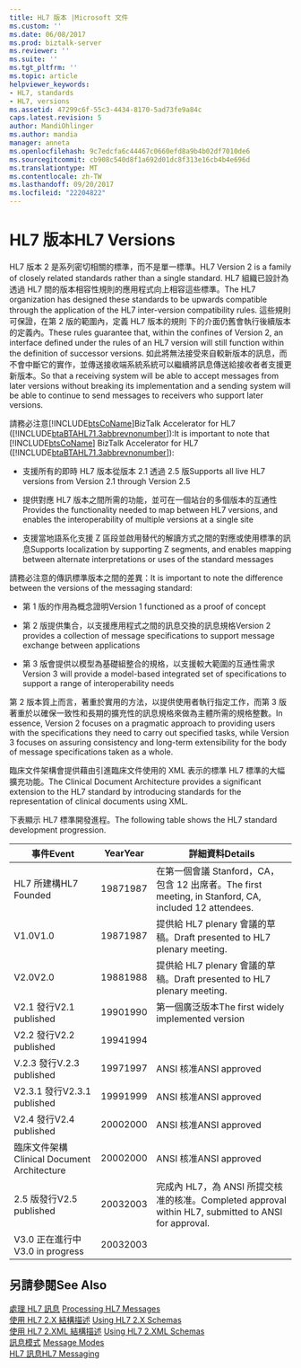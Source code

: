 ```yaml
---
title: HL7 版本 |Microsoft 文件
ms.custom: ''
ms.date: 06/08/2017
ms.prod: biztalk-server
ms.reviewer: ''
ms.suite: ''
ms.tgt_pltfrm: ''
ms.topic: article
helpviewer_keywords:
- HL7, standards
- HL7, versions
ms.assetid: 47299c6f-55c3-4434-8170-5ad73fe9a84c
caps.latest.revision: 5
author: MandiOhlinger
ms.author: mandia
manager: anneta
ms.openlocfilehash: 9c7edcfa6c44467c0660efd8a9b4b02df7010de6
ms.sourcegitcommit: cb908c540d8f1a692d01dc8f313e16cb4b4e696d
ms.translationtype: MT
ms.contentlocale: zh-TW
ms.lasthandoff: 09/20/2017
ms.locfileid: "22204822"
---
```

# <a name="hl7-versions"></a><span data-ttu-id="175cf-102">HL7 版本</span><span class="sxs-lookup"><span data-stu-id="175cf-102">HL7 Versions</span></span>
<span data-ttu-id="175cf-103">HL7 版本 2 是系列密切相關的標準，而不是單一標準。</span><span class="sxs-lookup"><span data-stu-id="175cf-103">HL7 Version 2 is a family of closely related standards rather than a single standard.</span></span> <span data-ttu-id="175cf-104">HL7 組織已設計為透過 HL7 間的版本相容性規則的應用程式向上相容這些標準。</span><span class="sxs-lookup"><span data-stu-id="175cf-104">The HL7 organization has designed these standards to be upwards compatible through the application of the HL7 inter-version compatibility rules.</span></span> <span data-ttu-id="175cf-105">這些規則可保證，在第 2 版的範圍內，定義 HL7 版本的規則 下的介面仍舊會執行後續版本的定義內。</span><span class="sxs-lookup"><span data-stu-id="175cf-105">These rules guarantee that, within the confines of Version 2, an interface defined under the rules of an HL7 version will still function within the definition of successor versions.</span></span> <span data-ttu-id="175cf-106">如此將無法接受來自較新版本的訊息，而不會中斷它的實作，並傳送接收端系統系統可以繼續將訊息傳送給接收者者支援更新版本。</span><span class="sxs-lookup"><span data-stu-id="175cf-106">So that a receiving system will be able to accept messages from later versions without breaking its implementation and a sending system will be able to continue to send messages to receivers who support later versions.</span></span>  
  
 <span data-ttu-id="175cf-107">請務必注意[!INCLUDE[btsCoName](../../includes/btsconame-md.md)]BizTalk Accelerator for HL7 ([!INCLUDE[btaBTAHL71.3abbrevnonumber](../../includes/btabtahl71-3abbrevnonumber-md.md)]):</span><span class="sxs-lookup"><span data-stu-id="175cf-107">It is important to note that [!INCLUDE[btsCoName](../../includes/btsconame-md.md)] BizTalk Accelerator for HL7 ([!INCLUDE[btaBTAHL71.3abbrevnonumber](../../includes/btabtahl71-3abbrevnonumber-md.md)]):</span></span>  
  
-   <span data-ttu-id="175cf-108">支援所有的即時 HL7 版本從版本 2.1 透過 2.5 版</span><span class="sxs-lookup"><span data-stu-id="175cf-108">Supports all live HL7 versions from Version 2.1 through Version 2.5</span></span>  
  
-   <span data-ttu-id="175cf-109">提供對應 HL7 版本之間所需的功能，並可在一個站台的多個版本的互通性</span><span class="sxs-lookup"><span data-stu-id="175cf-109">Provides the functionality needed to map between HL7 versions, and enables the interoperability of multiple versions at a single site</span></span>  
  
-   <span data-ttu-id="175cf-110">支援當地語系化支援 Z 區段並啟用替代的解讀方式之間的對應或使用標準的訊息</span><span class="sxs-lookup"><span data-stu-id="175cf-110">Supports localization by supporting Z segments, and enables mapping between alternate interpretations or uses of the standard messages</span></span>  
  
 <span data-ttu-id="175cf-111">請務必注意的傳訊標準版本之間的差異：</span><span class="sxs-lookup"><span data-stu-id="175cf-111">It is important to note the difference between the versions of the messaging standard:</span></span>  
  
-   <span data-ttu-id="175cf-112">第 1 版的作用為概念證明</span><span class="sxs-lookup"><span data-stu-id="175cf-112">Version 1 functioned as a proof of concept</span></span>  
  
-   <span data-ttu-id="175cf-113">第 2 版提供集合，以支援應用程式之間的訊息交換的訊息規格</span><span class="sxs-lookup"><span data-stu-id="175cf-113">Version 2 provides a collection of message specifications to support message exchange between applications</span></span>  
  
-   <span data-ttu-id="175cf-114">第 3 版會提供以模型為基礎組整合的規格，以支援較大範圍的互通性需求</span><span class="sxs-lookup"><span data-stu-id="175cf-114">Version 3 will provide a model-based integrated set of specifications to support a range of interoperability needs</span></span>  
  
 <span data-ttu-id="175cf-115">第 2 版本質上而言，著重於實用的方法，以提供使用者執行指定工作，而第 3 版著重於以確保一致性和長期的擴充性的訊息規格來做為主體所需的規格整數。</span><span class="sxs-lookup"><span data-stu-id="175cf-115">In essence, Version 2 focuses on a pragmatic approach to providing users with the specifications they need to carry out specified tasks, while Version 3 focuses on assuring consistency and long-term extensibility for the body of message specifications taken as a whole.</span></span>  
  
 <span data-ttu-id="175cf-116">臨床文件架構會提供藉由引進臨床文件使用的 XML 表示的標準 HL7 標準的大幅擴充功能。</span><span class="sxs-lookup"><span data-stu-id="175cf-116">The Clinical Document Architecture provides a significant extension to the HL7 standard by introducing standards for the representation of clinical documents using XML.</span></span>  
  
 <span data-ttu-id="175cf-117">下表顯示 HL7 標準開發進程。</span><span class="sxs-lookup"><span data-stu-id="175cf-117">The following table shows the HL7 standard development progression.</span></span>  
  
|<span data-ttu-id="175cf-118">事件</span><span class="sxs-lookup"><span data-stu-id="175cf-118">Event</span></span>|<span data-ttu-id="175cf-119">Year</span><span class="sxs-lookup"><span data-stu-id="175cf-119">Year</span></span>|<span data-ttu-id="175cf-120">詳細資料</span><span class="sxs-lookup"><span data-stu-id="175cf-120">Details</span></span>|  
|-----------|----------|-------------|  
|<span data-ttu-id="175cf-121">HL7 所建構</span><span class="sxs-lookup"><span data-stu-id="175cf-121">HL7 Founded</span></span>|<span data-ttu-id="175cf-122">1987</span><span class="sxs-lookup"><span data-stu-id="175cf-122">1987</span></span>|<span data-ttu-id="175cf-123">在第一個會議 Stanford，CA，包含 12 出席者。</span><span class="sxs-lookup"><span data-stu-id="175cf-123">The first meeting, in Stanford, CA, included 12 attendees.</span></span>|  
|<span data-ttu-id="175cf-124">V1.0</span><span class="sxs-lookup"><span data-stu-id="175cf-124">V1.0</span></span>|<span data-ttu-id="175cf-125">1987</span><span class="sxs-lookup"><span data-stu-id="175cf-125">1987</span></span>|<span data-ttu-id="175cf-126">提供給 HL7 plenary 會議的草稿。</span><span class="sxs-lookup"><span data-stu-id="175cf-126">Draft presented to HL7 plenary meeting.</span></span>|  
|<span data-ttu-id="175cf-127">V2.0</span><span class="sxs-lookup"><span data-stu-id="175cf-127">V2.0</span></span>|<span data-ttu-id="175cf-128">1988</span><span class="sxs-lookup"><span data-stu-id="175cf-128">1988</span></span>|<span data-ttu-id="175cf-129">提供給 HL7 plenary 會議的草稿。</span><span class="sxs-lookup"><span data-stu-id="175cf-129">Draft presented to HL7 plenary meeting.</span></span>|  
|<span data-ttu-id="175cf-130">V2.1 發行</span><span class="sxs-lookup"><span data-stu-id="175cf-130">V2.1 published</span></span>|<span data-ttu-id="175cf-131">1990</span><span class="sxs-lookup"><span data-stu-id="175cf-131">1990</span></span>|<span data-ttu-id="175cf-132">第一個廣泛版本</span><span class="sxs-lookup"><span data-stu-id="175cf-132">The first widely implemented version</span></span>|  
|<span data-ttu-id="175cf-133">V2.2 發行</span><span class="sxs-lookup"><span data-stu-id="175cf-133">V2.2 published</span></span>|<span data-ttu-id="175cf-134">1994</span><span class="sxs-lookup"><span data-stu-id="175cf-134">1994</span></span>||  
|<span data-ttu-id="175cf-135">V.2.3 發行</span><span class="sxs-lookup"><span data-stu-id="175cf-135">V.2.3 published</span></span>|<span data-ttu-id="175cf-136">1997</span><span class="sxs-lookup"><span data-stu-id="175cf-136">1997</span></span>|<span data-ttu-id="175cf-137">ANSI 核准</span><span class="sxs-lookup"><span data-stu-id="175cf-137">ANSI approved</span></span>|  
|<span data-ttu-id="175cf-138">V2.3.1 發行</span><span class="sxs-lookup"><span data-stu-id="175cf-138">V2.3.1 published</span></span>|<span data-ttu-id="175cf-139">1999</span><span class="sxs-lookup"><span data-stu-id="175cf-139">1999</span></span>|<span data-ttu-id="175cf-140">ANSI 核准</span><span class="sxs-lookup"><span data-stu-id="175cf-140">ANSI approved</span></span>|  
|<span data-ttu-id="175cf-141">V2.4 發行</span><span class="sxs-lookup"><span data-stu-id="175cf-141">V2.4 published</span></span>|<span data-ttu-id="175cf-142">2000</span><span class="sxs-lookup"><span data-stu-id="175cf-142">2000</span></span>|<span data-ttu-id="175cf-143">ANSI 核准</span><span class="sxs-lookup"><span data-stu-id="175cf-143">ANSI approved</span></span>|  
|<span data-ttu-id="175cf-144">臨床文件架構</span><span class="sxs-lookup"><span data-stu-id="175cf-144">Clinical Document Architecture</span></span>|<span data-ttu-id="175cf-145">2000</span><span class="sxs-lookup"><span data-stu-id="175cf-145">2000</span></span>|<span data-ttu-id="175cf-146">ANSI 核准</span><span class="sxs-lookup"><span data-stu-id="175cf-146">ANSI approved</span></span>|  
|<span data-ttu-id="175cf-147">2.5 版發行</span><span class="sxs-lookup"><span data-stu-id="175cf-147">V2.5 published</span></span>|<span data-ttu-id="175cf-148">2003</span><span class="sxs-lookup"><span data-stu-id="175cf-148">2003</span></span>|<span data-ttu-id="175cf-149">完成內 HL7，為 ANSI 所提交核准的核准。</span><span class="sxs-lookup"><span data-stu-id="175cf-149">Completed approval within HL7, submitted to ANSI for approval.</span></span>|  
|<span data-ttu-id="175cf-150">V3.0 正在進行中</span><span class="sxs-lookup"><span data-stu-id="175cf-150">V3.0 in progress</span></span>|<span data-ttu-id="175cf-151">2003</span><span class="sxs-lookup"><span data-stu-id="175cf-151">2003</span></span>||  
  
## <a name="see-also"></a><span data-ttu-id="175cf-152">另請參閱</span><span class="sxs-lookup"><span data-stu-id="175cf-152">See Also</span></span>  
 <span data-ttu-id="175cf-153">[處理 HL7 訊息](../../adapters-and-accelerators/accelerator-hl7/processing-hl7-messages.md) </span><span class="sxs-lookup"><span data-stu-id="175cf-153">[Processing HL7 Messages](../../adapters-and-accelerators/accelerator-hl7/processing-hl7-messages.md) </span></span>  
 <span data-ttu-id="175cf-154">[使用 HL7 2.X 結構描述](../../adapters-and-accelerators/accelerator-hl7/using-hl7-2-x-schemas.md) </span><span class="sxs-lookup"><span data-stu-id="175cf-154">[Using HL7 2.X Schemas](../../adapters-and-accelerators/accelerator-hl7/using-hl7-2-x-schemas.md) </span></span>  
 <span data-ttu-id="175cf-155">[使用 HL7 2.XML 結構描述](../../adapters-and-accelerators/accelerator-hl7/using-hl7-2-xml-schemas.md) </span><span class="sxs-lookup"><span data-stu-id="175cf-155">[Using HL7 2.XML Schemas](../../adapters-and-accelerators/accelerator-hl7/using-hl7-2-xml-schemas.md) </span></span>  
 <span data-ttu-id="175cf-156">[訊息模式](../../adapters-and-accelerators/accelerator-hl7/message-modes.md) </span><span class="sxs-lookup"><span data-stu-id="175cf-156">[Message Modes](../../adapters-and-accelerators/accelerator-hl7/message-modes.md) </span></span>  
 [<span data-ttu-id="175cf-157">HL7 訊息</span><span class="sxs-lookup"><span data-stu-id="175cf-157">HL7 Messaging</span></span>](../../adapters-and-accelerators/accelerator-hl7/hl7-messaging.md)